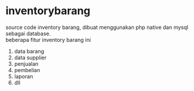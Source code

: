 # inventorybarang
source code inventory barang, dibuat menggunakan php native dan mysql sebagai database.<br/>
beberapa fitur inventory barang ini<br/>
<ol>
<li>data barang</li>
<li>data supplier</li>
<li>penjualan</li>
<li>pembelian</li>
<li>laporan</li>
<li>dll</li>
</ol>
